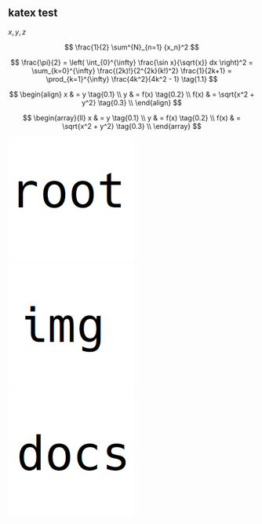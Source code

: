 ## katex test

$x, y, z$

$$
\frac{1}{2} \sum^{N}_{n=1} {x_n}^2
$$

$$
  \frac{\pi}{2} =
  \left( \int_{0}^{\infty} \frac{\sin x}{\sqrt{x}} dx \right)^2 =
  \sum_{k=0}^{\infty} \frac{(2k)!}{2^{2k}(k!)^2} \frac{1}{2k+1} =
  \prod_{k=1}^{\infty} \frac{4k^2}{4k^2 - 1} \tag{1.1}
$$

$$
\begin{align}
  x & = y \tag{0.1} \\
  y & = f(x) \tag{0.2} \\
  f(x) & = \sqrt{x^2 + y^2} \tag{0.3} \\
\end{align}
$$

$$
\begin{array}{ll}
  x & = y \tag{0.1} \\
  y & = f(x) \tag{0.2} \\
  f(x) & = \sqrt{x^2 + y^2} \tag{0.3} \\
\end{array}
$$

![root](../pict.png)  
![img](../img/pict.png)  
![docs](./pict.png)  
